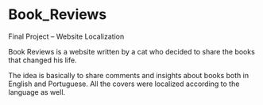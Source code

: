 # Book_Reviews
Final Project – Website Localization

Book Reviews is a website written by a cat who decided to share the books that changed his life.

The idea is basically to share comments and insights about books both in English and Portuguese. All the covers were localized according to the language as well.
